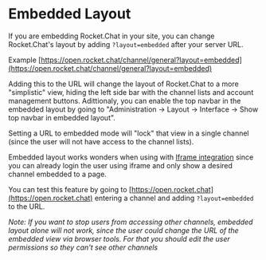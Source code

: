 # Embedded Layout

If you are embedding Rocket.Chat in your site, you can change Rocket.Chat's layout by adding `?layout=embedded` after your server URL.

Example [https://open.rocket.chat/channel/general?layout=embedded](https://open.rocket.chat/channel/general?layout=embedded)

Adding this to the URL will change the layout of Rocket.Chat to a more "simplistic" view, hiding the left side bar with the channel lists and account management buttons. Adittionaly, you can enable the top navbar in the embedded layout by going to "Administration -&gt; Layout -&gt; Interface -&gt; Show top navbar in embedded layout".

Setting a URL to embedded mode will "lock" that view in a single channel \(since the user will not have access to the channel lists\).

Embedded layout works wonders when using with [Iframe integration](iframe-integration/) since you can already login the user using iframe and only show a desired channel embedded to a page.

You can test this feature by going to [https://open.rocket.chat](https://open.rocket.chat) entering a channel and adding `?layout=embedded` to the URL.

_Note: If you want to stop users from accessing other channels, embedded layout alone will not work, since the user could change the URL of the embedded view via browser tools. For that you should edit the user permissions so they can't see other channels_

